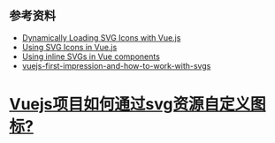 
## 参考资料
* [Dynamically Loading SVG Icons with Vue.js](https://markus.oberlehner.net/blog/dynamically-loading-svg-icons-with-vue/)
* [Using SVG Icons in Vue.js](https://alligator.io/vuejs/using-svg-icons/)
* [Using inline SVGs in Vue components](http://calebporzio.com/using-inline-svgs-in-vue-compoments/)
* [vuejs-first-impression-and-how-to-work-with-svgs](http://joanmira.com/vuejs-first-impression-and-how-to-work-with-svgs/)
# [Vuejs项目如何通过svg资源自定义图标?](https://segmentfault.com/q/1010000011052287)
